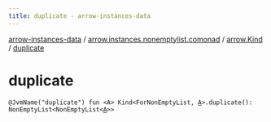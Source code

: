 ```yaml
---
title: duplicate - arrow-instances-data
---
```


[arrow-instances-data](../../index.html) / [arrow.instances.nonemptylist.comonad](../index.html) / [arrow.Kind](index.html) / [duplicate](./duplicate.html)

# duplicate

`@JvmName("duplicate") fun <A> Kind<ForNonEmptyList, `[`A`](duplicate.html#A)`>.duplicate(): NonEmptyList<NonEmptyList<`[`A`](duplicate.html#A)`>>`